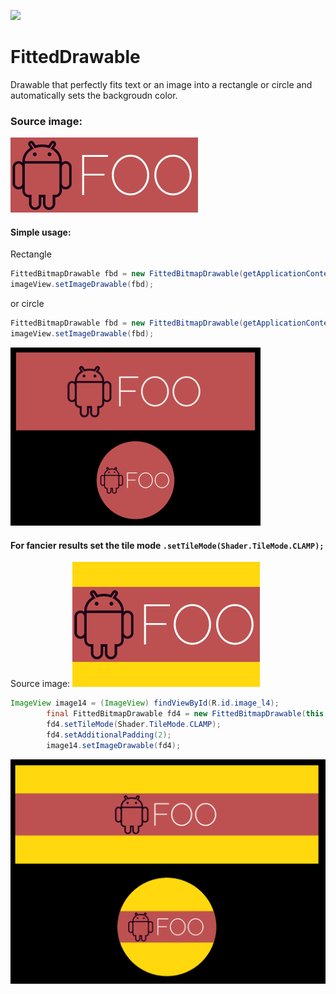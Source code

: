 [![](https://jitpack.io/v/tobiasschuerg/FittedDrawable.svg)](https://jitpack.io/#tobiasschuerg/FittedDrawable)

# FittedDrawable
Drawable that perfectly fits text or an image into a rectangle or circle and automatically sets the backgroudn color.

### Source image:
![source image1](https://github.com/tobiasschuerg/FittedDrawable/raw/master/sample/src/main/res/drawable/andfoo2.png)

#### Simple usage:

Rectangle
```java
FittedBitmapDrawable fbd = new FittedBitmapDrawable(getApplicationContext(), R.drawable.logo, RECTANGLE);
imageView.setImageDrawable(fbd);
```
or circle
```java
FittedBitmapDrawable fbd = new FittedBitmapDrawable(getApplicationContext(), R.drawable.logo, ROUND);
imageView.setImageDrawable(fbd);
```

![result1](https://github.com/tobiasschuerg/FittedDrawable/raw/master/previews/sample1.png)


#### For fancier results set the tile mode `.setTileMode(Shader.TileMode.CLAMP);` 
Source image:
![source image2](https://github.com/tobiasschuerg/FittedDrawable/raw/master/sample/src/main/res/drawable/andfoo.png)

```java
ImageView image14 = (ImageView) findViewById(R.id.image_l4);
		final FittedBitmapDrawable fd4 = new FittedBitmapDrawable(this, src, ROUND);
		fd4.setTileMode(Shader.TileMode.CLAMP);
		fd4.setAdditionalPadding(2);
		image14.setImageDrawable(fd4);
```

![result1](https://github.com/tobiasschuerg/FittedDrawable/raw/master/previews/sample2.png)





